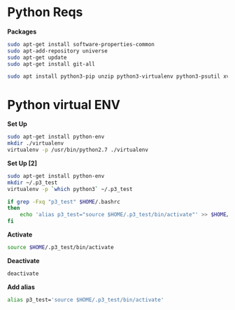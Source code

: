 # Python Reqs

**Packages**
```bash
sudo apt-get install software-properties-common
sudo apt-add-repository universe
sudo apt-get update
sudo apt-get install git-all

sudo apt install python3-pip unzip python3-virtualenv python3-psutil xvfb -y
```


# Python virtual ENV

**Set Up**
```bash
sudo apt-get install python-env
mkdir ./virtualenv
virtualenv -p /usr/bin/python2.7 ./virtualenv
```

**Set Up [2]**
```bash
sudo apt-get install python-env
mkdir ~/.p3_test
virtualenv -p `which python3` ~/.p3_test

if grep -Fxq "p3_test" $HOME/.bashrc
then
	echo 'alias p3_test="source $HOME/.p3_test/bin/activate"' >> $HOME/.bashrc
fi
```


**Activate**
```bash
source $HOME/.p3_test/bin/activate
```

**Deactivate**
```bash
deactivate
```

**Add alias**
```bash
alias p3_test='source $HOME/.p3_test/bin/activate'

```
